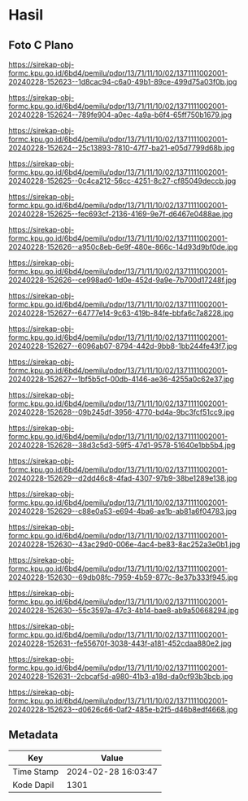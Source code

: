 # Hasil

## Foto C Plano

https://sirekap-obj-formc.kpu.go.id/6bd4/pemilu/pdpr/13/71/11/10/02/1371111002001-20240228-152623--1d8cac94-c6a0-49b1-89ce-499d75a03f0b.jpg

https://sirekap-obj-formc.kpu.go.id/6bd4/pemilu/pdpr/13/71/11/10/02/1371111002001-20240228-152624--789fe904-a0ec-4a9a-b6f4-65ff750b1679.jpg

https://sirekap-obj-formc.kpu.go.id/6bd4/pemilu/pdpr/13/71/11/10/02/1371111002001-20240228-152624--25c13893-7810-47f7-ba21-e05d7799d68b.jpg

https://sirekap-obj-formc.kpu.go.id/6bd4/pemilu/pdpr/13/71/11/10/02/1371111002001-20240228-152625--0c4ca212-56cc-4251-8c27-cf85049deccb.jpg

https://sirekap-obj-formc.kpu.go.id/6bd4/pemilu/pdpr/13/71/11/10/02/1371111002001-20240228-152625--fec693cf-2136-4169-9e7f-d6467e0488ae.jpg

https://sirekap-obj-formc.kpu.go.id/6bd4/pemilu/pdpr/13/71/11/10/02/1371111002001-20240228-152626--a950c8eb-6e9f-480e-866c-14d93d9bf0de.jpg

https://sirekap-obj-formc.kpu.go.id/6bd4/pemilu/pdpr/13/71/11/10/02/1371111002001-20240228-152626--ce998ad0-1d0e-452d-9a9e-7b700d17248f.jpg

https://sirekap-obj-formc.kpu.go.id/6bd4/pemilu/pdpr/13/71/11/10/02/1371111002001-20240228-152627--64777e14-9c63-419b-84fe-bbfa6c7a8228.jpg

https://sirekap-obj-formc.kpu.go.id/6bd4/pemilu/pdpr/13/71/11/10/02/1371111002001-20240228-152627--6096ab07-8794-442d-9bb8-1bb244fe43f7.jpg

https://sirekap-obj-formc.kpu.go.id/6bd4/pemilu/pdpr/13/71/11/10/02/1371111002001-20240228-152627--1bf5b5cf-00db-4146-ae36-4255a0c62e37.jpg

https://sirekap-obj-formc.kpu.go.id/6bd4/pemilu/pdpr/13/71/11/10/02/1371111002001-20240228-152628--09b245df-3956-4770-bd4a-9bc3fcf51cc9.jpg

https://sirekap-obj-formc.kpu.go.id/6bd4/pemilu/pdpr/13/71/11/10/02/1371111002001-20240228-152628--38d3c5d3-59f5-47d1-9578-51640e1bb5b4.jpg

https://sirekap-obj-formc.kpu.go.id/6bd4/pemilu/pdpr/13/71/11/10/02/1371111002001-20240228-152629--d2dd46c8-4fad-4307-97b9-38be1289e138.jpg

https://sirekap-obj-formc.kpu.go.id/6bd4/pemilu/pdpr/13/71/11/10/02/1371111002001-20240228-152629--c88e0a53-e694-4ba6-ae1b-ab81a6f04783.jpg

https://sirekap-obj-formc.kpu.go.id/6bd4/pemilu/pdpr/13/71/11/10/02/1371111002001-20240228-152630--43ac29d0-006e-4ac4-be83-8ac252a3e0b1.jpg

https://sirekap-obj-formc.kpu.go.id/6bd4/pemilu/pdpr/13/71/11/10/02/1371111002001-20240228-152630--69db08fc-7959-4b59-877c-8e37b333f945.jpg

https://sirekap-obj-formc.kpu.go.id/6bd4/pemilu/pdpr/13/71/11/10/02/1371111002001-20240228-152630--55c3597a-47c3-4b14-bae8-ab9a50668294.jpg

https://sirekap-obj-formc.kpu.go.id/6bd4/pemilu/pdpr/13/71/11/10/02/1371111002001-20240228-152631--fe55670f-3038-443f-a181-452cdaa880e2.jpg

https://sirekap-obj-formc.kpu.go.id/6bd4/pemilu/pdpr/13/71/11/10/02/1371111002001-20240228-152631--2cbcaf5d-a980-41b3-a18d-da0cf93b3bcb.jpg

https://sirekap-obj-formc.kpu.go.id/6bd4/pemilu/pdpr/13/71/11/10/02/1371111002001-20240228-152623--d0626c66-0af2-485e-b2f5-d46b8edf4668.jpg


## Metadata

| Key        | Value               |
| ---------- | ------------------- |
| Time Stamp | 2024-02-28 16:03:47 |
| Kode Dapil | 1301                |



